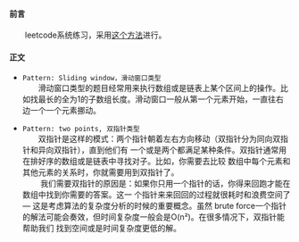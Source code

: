 #### 前言
&emsp;&emsp;leetcode系统练习，采用[这个方法](https://www.zhihu.com/question/36738189)进行。
#### 正文
- `Pattern: Sliding window，滑动窗口类型`  
&emsp;&emsp;滑动窗口类型的题目经常用来执行数组或是链表上某个区间上的操作。比如找最长的全为1的子数组长度。滑动窗口一般从第一个元素开始，一直往右边一个一个元素挪动。

- `Pattern: two points, 双指针类型`   
   &emsp;&emsp;双指针是这样的模式：两个指针朝着左右⽅向移动（双指针分为同向双指针和异向双指针），直到他们有
   ⼀个或是两个都满⾜某种条件。双指针通常⽤在排好序的数组或是链表中寻找对⼦。⽐如，你需要去⽐较
   数组中每个元素和其他元素的关系时，你就需要⽤到双指针了。  
   &emsp;&emsp; 我们需要双指针的原因是：如果你只用⼀个指针的话，你得来回跑才能在数组中找到你需要的答案。这⼀
    个指针来来回回的过程就很耗时和浪费空间了 — 这是考虑算法的复杂度分析的时候的重要概念。虽然
    brute force⼀个指针的解法可能会奏效，但时间复杂度⼀般会是O(n²)。在很多情况下，双指针能帮助我们
    找到空间或是时间复杂度更低的解。

